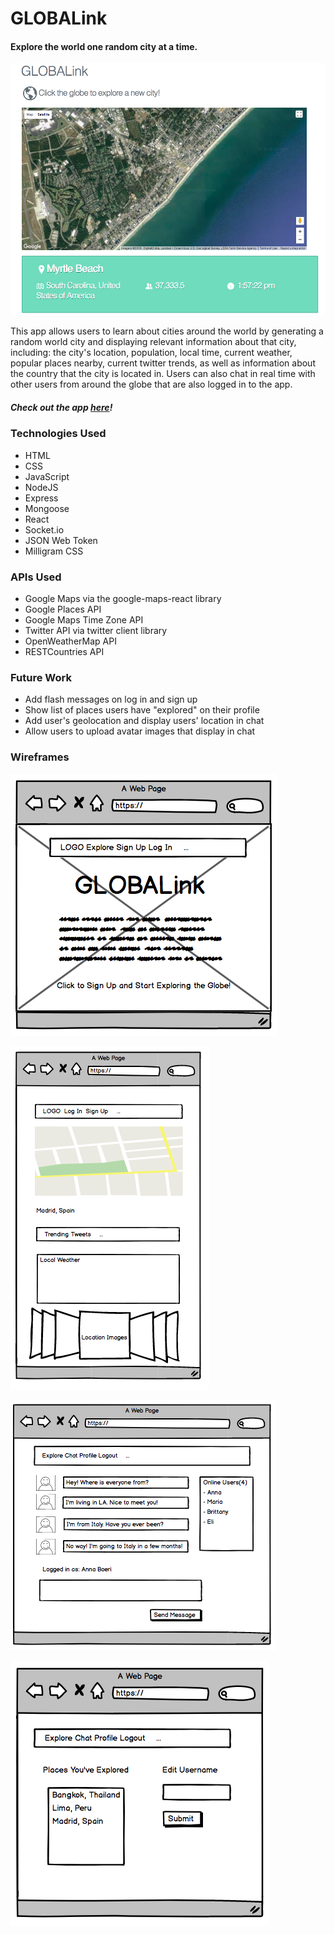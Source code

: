 # GLOBALink

#### Explore the world one random city at a time.
 

![app screenshot](images/screenshot.png)

<p>This app allows users to learn about cities around the world by generating a random world city and displaying relevant information about that city, including: the city's location, population, local time, current weather, popular places nearby, current twitter trends, as well as information about the country that the city is located in. Users can also chat in real time with other users from around the globe that are also logged in to the app.</p>

##### Check out the app [here](https://project-4-globalink.herokuapp.com/)!

### Technologies Used
- HTML
- CSS
- JavaScript
- NodeJS
- Express
- Mongoose
- React
- Socket.io
- JSON Web Token
- Milligram CSS


### APIs Used
- Google Maps via the google-maps-react library
- Google Places API
- Google Maps Time Zone API
- Twitter API via twitter client library
- OpenWeatherMap API
- RESTCountries API

### Future Work
- Add flash messages on log in and sign up
- Show list of places users have "explored" on their profile
- Add user's geolocation and display users' location in chat
- Allow users to upload avatar images that display in chat



### Wireframes
![wireframe](images/wireframe1.png)

![wireframe](images/wireframe2.png)

![wireframe](images/wireframe3.png)

![wireframe](images/wireframe4.png)